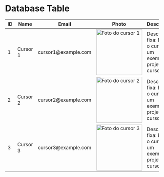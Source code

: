 <html lang="en">
 <head>
  <meta charset="utf-8"/>
  <meta content="width=device-width, initial-scale=1.0" name="viewport"/>
  <link href="https://cdnjs.cloudflare.com/ajax/libs/font-awesome/5.15.3/css/all.min.css" rel="stylesheet"/>
  <link href="https://fonts.googleapis.com/css2?family=Roboto:wght@400;700&amp;display=swap" rel="stylesheet"/>
    <div class="md:w-1/2 p-4">
     <h1 class="text-2xl font-bold mb-4">
      Database Table
     </h1>
     <div id="table-container">
      <div class="overflow-x-auto">
       <table class="min-w-full bg-white border border-gray-200">
        <thead class="bg-gray-800 text-white">
         <tr>
          <th class="py-2 px-4 border-b">
           ID
          </th>
          <th class="py-2 px-4 border-b">
           Name
          </th>
          <th class="py-2 px-4 border-b">
           Email
          </th>
          <th class="py-2 px-4 border-b">
           Photo
          </th>
          <th class="py-2 px-4 border-b">
           Description
          </th>
         </tr>
        </thead>
        <tbody>
         <tr>
          <td class="py-2 px-4 border-b text-black">
           1
          </td>
          <td class="py-2 px-4 border-b text-black">
           Cursor 1
          </td>
          <td class="py-2 px-4 border-b text-black">
           cursor1@example.com
          </td>
          <td class="py-2 px-4 border-b">
           <img alt="Foto do cursor 1" class="w-12 h-12 object-cover rounded-full" height="150" src="https://storage.googleapis.com/a1aa/image/LijSfCVxALXcAaoJRzmGdnhHcLhqbFLrSG7WDOfWefceQbhfE.jpg" width="150"/>
          </td>
          <td class="py-2 px-4 border-b text-black">
           Descrição fixa: Este é o cursor 1, um exemplo de projeto de cursor.
          </td>
         </tr>
         <tr>
          <td class="py-2 px-4 border-b text-black">
           2
          </td>
          <td class="py-2 px-4 border-b text-black">
           Cursor 2
          </td>
          <td class="py-2 px-4 border-b text-black">
           cursor2@example.com
          </td>
          <td class="py-2 px-4 border-b">
           <img alt="Foto do cursor 2" class="w-12 h-12 object-cover rounded-full" height="150" src="https://storage.googleapis.com/a1aa/image/fEotfDLUUFqxyk041zMLgrLf4gV6Ma1dUVdYG1mjdKnW0W4nA.jpg" width="150"/>
          </td>
          <td class="py-2 px-4 border-b text-black">
           Descrição fixa: Este é o cursor 2, um exemplo de projeto de cursor.
          </td>
         </tr>
         <tr>
          <td class="py-2 px-4 border-b text-black">
           3
          </td>
          <td class="py-2 px-4 border-b text-black">
           Cursor 3
          </td>
          <td class="py-2 px-4 border-b text-black">
           cursor3@example.com
          </td>
          <td class="py-2 px-4 border-b">
           <img alt="Foto do cursor 3" class="w-12 h-12 object-cover rounded-full" height="150" src="https://storage.googleapis.com/a1aa/image/nfMvI68ZXByMEidK1eKwNgRoSD3fn9qPDcgUAzKPQRAJ0W4nA.jpg" width="150"/>
          </td>
          <td class="py-2 px-4 border-b text-black">
           Descrição fixa: Este é o cursor 3, um exemplo de projeto de cursor.
          </td>
         </
